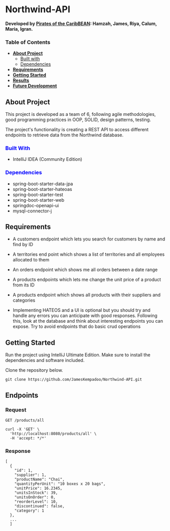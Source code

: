 # Northwind-API

**Developed by <ins>Pirates of the CaribBEAN</ins>: Hamzah, James,
Riya,
Calum,
Maria,
Igran.**

### **Table of Contents**
* [**About Project**](#about-project)
  * [Built with](#built-with)
  * [Dependencies](#dependencies)
* [**Requirements**](#requirements)
* [**Getting Started**](#getting-started)
* [**Results**](#results)
* [**Future Development**](#future-development)

## About Project

This project is developed as a team of 6, following agile methodologies, good programming practices in OOP, SOLID, design patterns, testing.

The project's functionality is creating a REST API to access different endpoints to retrieve data from the Northwind database.

### <span style="color: blue;">**Built With**</span>

* IntelliJ IDEA (Community Edition)

### <span style="color: blue;">**Dependencies**</span>

* spring-boot-starter-data-jpa
* spring-boot-starter-hateoas
* spring-boot-starter-test
* spring-boot-starter-web
* springdoc-openapi-ui
* mysql-connector-j

## Requirements
* A customers endpoint which lets you search for customers by name and find by ID
* A territories end point which shows a list of territories and all employees allocated to them
* An orders endpoint which shows me all orders between a date range
* A products endpoints which lets me change the unit price of a product from its ID
* A products endpoint which shows all products with their suppliers and categories

* Implementing HATEOS and a UI is optional but you should try and handle any errors you can anticipate with good responses. Following this, look at the database and think about interesting endpoints you can expose. Try to avoid endpoints that do basic crud operations

## Getting Started

Run the project using IntelliJ Ultimate Edition.
Make sure to install the dependencies and software included.

Clone the repository below.
```
git clone https://github.com/JamesKempadoo/Northwind-API.git
```

## Endpoints

### Request

`GET /products/all`

```
curl -X 'GET' \
  'http://localhost:8080/products/all' \
  -H 'accept: */*'
```

### Response

```
[
  {
    "id": 1,
    "supplier": 1,
    "productName": "Chai",
    "quantityPerUnit": "10 boxes x 20 bags",
    "unitPrice": 16.2345,
    "unitsInStock": 39,
    "unitsOnOrder": 0,
    "reorderLevel": 10,
    "discontinued": false,
    "category": 1
  },
  ...
  ]
  ```
